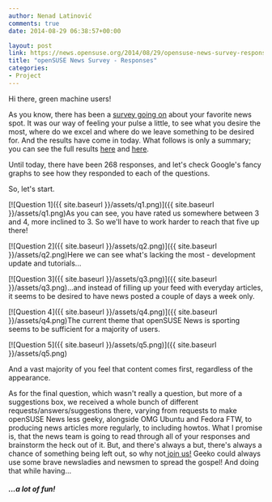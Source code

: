 ```yaml
---
author: Nenad Latinović
comments: true
date: 2014-08-29 06:38:57+00:00

layout: post
link: https://news.opensuse.org/2014/08/29/opensuse-news-survey-responses/
title: "openSUSE News Survey - Responses"
categories:
- Project
---
```

Hi there, green machine users!

As you know, there has been a [survey going on](https://news.opensuse.org/2014/08/14/opensuse-news-team-needs-your-feedback/) about your favorite news spot. It was our way of feeling your pulse a little, to see what you desire the most, where do we excel and where do we leave something to be desired for. And the results have come in today. What follows is only a summary; you can see the full results [here](https://docs.google.com/forms/d/17z4F1ZN5imsY47Rnk-1nV-lOJ05KP1UVNxMdj3G6bME/viewanalytics) and [here](https://docs.google.com/spreadsheets/d/1kw_I1KRexBUHtjmaR5OKGwR2wDj8YPvtBafoc1j14OU/edit#gid=2072746889).

Until today, there have been 268 responses, and let's check Google's fancy graphs to see how they responded to each of the questions.

So, let's start.

<!-- more -->

[![Question 1]({{ site.baseurl }}/assets/q1.png)]({{ site.baseurl }}/assets/q1.png)As you can see, you have rated us somewhere between 3 and 4, more inclined to 3. So we'll have to work harder to reach that five up there!



[![Question 2]({{ site.baseurl }}/assets/q2.png)]({{ site.baseurl }}/assets/q2.png)Here we can see what's lacking the most - development update and tutorials...



[![Question 3]({{ site.baseurl }}/assets/q3.png)]({{ site.baseurl }}/assets/q3.png)...and instead of filling up your feed with everyday articles, it seems to be desired to have news posted a couple of days a week only.



[![Question 4]({{ site.baseurl }}/assets/q4.png)]({{ site.baseurl }}/assets/q4.png)The current theme that openSUSE News is sporting seems to be sufficient for a majority of users.



[![Question 5]({{ site.baseurl }}/assets/q5.png)]({{ site.baseurl }}/assets/q5.png)

And a vast majority of you feel that content comes first, regardless of the appearance.



As for the final question, which wasn't really a question, but more of a suggestions box, we received a whole bunch of different requests/answers/suggestions there, varying from requests to make openSUSE News less geeky, alongside OMG Ubuntu and Fedora FTW, to producing news articles more regularly, to including howtos. What I promise is, that the news team is going to read through all of your responses and brainstorm the heck out of it. But, and there's always a but, there's always a chance of something being left out, so why not[ join us!](https://en.opensuse.org/openSUSE:News_team) Geeko could always use some brave newsladies and newsmen to spread the gospel! And doing that while having...




##### ...a lot of fun!

		
